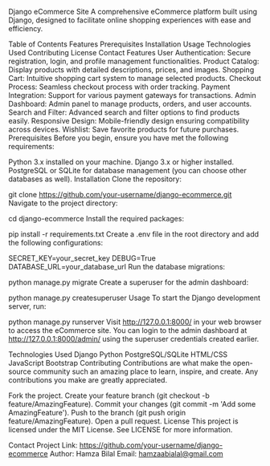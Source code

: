 Django eCommerce Site
A comprehensive eCommerce platform built using Django, designed to facilitate online shopping experiences with ease and efficiency.

Table of Contents
Features
Prerequisites
Installation
Usage
Technologies Used
Contributing
License
Contact
Features
User Authentication: Secure registration, login, and profile management functionalities.
Product Catalog: Display products with detailed descriptions, prices, and images.
Shopping Cart: Intuitive shopping cart system to manage selected products.
Checkout Process: Seamless checkout process with order tracking.
Payment Integration: Support for various payment gateways for transactions.
Admin Dashboard: Admin panel to manage products, orders, and user accounts.
Search and Filter: Advanced search and filter options to find products easily.
Responsive Design: Mobile-friendly design ensuring compatibility across devices.
Wishlist: Save favorite products for future purchases.
Prerequisites
Before you begin, ensure you have met the following requirements:

Python 3.x installed on your machine.
Django 3.x or higher installed.
PostgreSQL or SQLite for database management (you can choose other databases as well).
Installation
Clone the repository:


git clone https://github.com/your-username/django-ecommerce.git
Navigate to the project directory:


cd django-ecommerce
Install the required packages:


pip install -r requirements.txt
Create a .env file in the root directory and add the following configurations:


SECRET_KEY=your_secret_key
DEBUG=True
DATABASE_URL=your_database_url
Run the database migrations:


python manage.py migrate
Create a superuser for the admin dashboard:



python manage.py createsuperuser
Usage
To start the Django development server, run:

python manage.py runserver
Visit http://127.0.0.1:8000/ in your web browser to access the eCommerce site. You can login to the admin dashboard at http://127.0.0.1:8000/admin/ using the superuser credentials created earlier.

Technologies Used
Django
Python
PostgreSQL/SQLite
HTML/CSS
JavaScript
Bootstrap
Contributing
Contributions are what make the open-source community such an amazing place to learn, inspire, and create. Any contributions you make are greatly appreciated.

Fork the project.
Create your feature branch (git checkout -b feature/AmazingFeature).
Commit your changes (git commit -m 'Add some AmazingFeature').
Push to the branch (git push origin feature/AmazingFeature).
Open a pull request.
License
This project is licensed under the MIT License. See LICENSE for more information.

Contact
Project Link: https://github.com/your-username/django-ecommerce
Author: Hamza Bilal
Email: hamzaabialal@gmail.com
